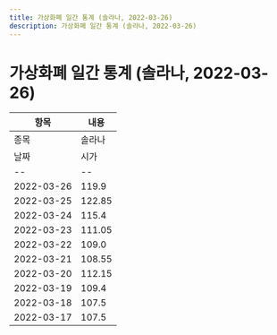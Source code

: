 ```yaml
---
title: 가상화폐 일간 통계 (솔라나, 2022-03-26)
description: 가상화폐 일간 통계 (솔라나, 2022-03-26)
---
```


가상화폐 일간 통계 (솔라나, 2022-03-26)
===

|항목|내용|
|--|--|
|종목|솔라나||마켓|KRW-SOL||종류|일 단위 캔들||기간|2022-03-17T09:00:00 - 2022-03-26T09:00:00|
|날짜|시가|저가|고가|종가|비고|
|--|--|--|--|--|--|
|2022-03-26|119.9|118.45|120.55|119.35|    |
|2022-03-25|122.85|117.7|125.9|119.9|    |
|2022-03-24|115.4|113.75|124.35|122.8|    |
|2022-03-23|111.05|109.4|117.4|115.4|    |
|2022-03-22|109.0|108.65|114.25|111.0|    |
|2022-03-21|108.55|106.9|111.15|108.95|    |
|2022-03-20|112.15|108.0|112.4|108.55|    |
|2022-03-19|109.4|109.35|114.55|112.3|    |
|2022-03-18|107.5|104.35|112.4|109.4|    |
|2022-03-17|107.5|106.05|111.3|107.5|    |
